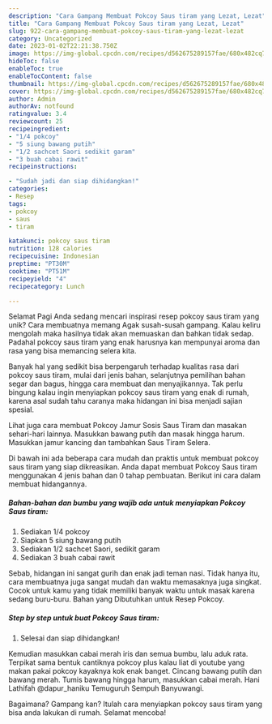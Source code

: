 ```yaml
---
description: "Cara Gampang Membuat Pokcoy Saus tiram yang Lezat, Lezat"
title: "Cara Gampang Membuat Pokcoy Saus tiram yang Lezat, Lezat"
slug: 922-cara-gampang-membuat-pokcoy-saus-tiram-yang-lezat-lezat
category: Uncategorized
date: 2023-01-02T22:21:38.750Z
image: https://img-global.cpcdn.com/recipes/d562675289157fae/680x482cq70/pokcoy-saus-tiram-foto-resep-utama.jpg
hideToc: false
enableToc: true
enableTocContent: false
thumbnail: https://img-global.cpcdn.com/recipes/d562675289157fae/680x482cq70/pokcoy-saus-tiram-foto-resep-utama.jpg
cover: https://img-global.cpcdn.com/recipes/d562675289157fae/680x482cq70/pokcoy-saus-tiram-foto-resep-utama.jpg
author: Admin
authorAv: notfound
ratingvalue: 3.4
reviewcount: 25
recipeingredient:
- "1/4 pokcoy"
- "5 siung bawang putih"
- "1/2 sachcet Saori sedikit garam"
- "3 buah cabai rawit"
recipeinstructions:

- "Sudah jadi dan siap dihidangkan!"
categories:
- Resep
tags:
- pokcoy
- saus
- tiram

katakunci: pokcoy saus tiram 
nutrition: 128 calories
recipecuisine: Indonesian
preptime: "PT30M"
cooktime: "PT51M"
recipeyield: "4"
recipecategory: Lunch

---
```



Selamat Pagi Anda sedang mencari inspirasi resep pokcoy saus tiram yang unik? Cara membuatnya memang Agak susah-susah gampang. Kalau keliru mengolah maka hasilnya tidak akan memuaskan dan bahkan tidak sedap. Padahal pokcoy saus tiram yang enak harusnya kan mempunyai aroma dan rasa yang bisa memancing selera kita.


Banyak hal yang sedikit bisa berpengaruh terhadap kualitas rasa dari pokcoy saus tiram, mulai dari jenis bahan, selanjutnya pemilihan bahan segar dan bagus, hingga cara membuat dan menyajikannya. Tak perlu bingung kalau ingin menyiapkan pokcoy saus tiram yang enak di rumah, karena asal sudah tahu caranya maka hidangan ini bisa menjadi sajian spesial.

Lihat juga cara membuat Pokcoy Jamur Sosis Saus Tiram dan masakan sehari-hari lainnya. Masukkan bawang putih dan masak hingga harum. Masukkan jamur kancing dan tambahkan Saus Tiram Selera.


Di bawah ini ada beberapa cara mudah dan praktis untuk membuat pokcoy saus tiram yang siap dikreasikan. Anda dapat membuat Pokcoy Saus tiram menggunakan 4 jenis bahan dan 0 tahap pembuatan. Berikut ini cara dalam membuat hidangannya.

<!--inarticleads1-->

##### Bahan-bahan dan bumbu yang wajib ada untuk menyiapkan Pokcoy Saus tiram:

1. Sediakan 1/4 pokcoy
1. Siapkan 5 siung bawang putih
1. Sediakan 1/2 sachcet Saori, sedikit garam
1. Sediakan 3 buah cabai rawit


Sebab, hidangan ini sangat gurih dan enak jadi teman nasi. Tidak hanya itu, cara membuatnya juga sangat mudah dan waktu memasaknya juga singkat. Cocok untuk kamu yang tidak memiliki banyak waktu untuk masak karena sedang buru-buru. Bahan yang Dibutuhkan untuk Resep Pokcoy. 

<!--inarticleads2-->

##### Step by step untuk buat Pokcoy Saus tiram:


1. Selesai dan siap dihidangkan!

Kemudian masukkan cabai merah iris dan semua bumbu, lalu aduk rata. Terpikat sama bentuk cantiknya pokcoy plus kalau liat di youtube yang makan pakai pokcoy kayaknya kok enak banget. Cincang bawang putih dan bawang merah. Tumis bawang hingga harum, masukkan cabai merah. Hani Lathifah @dapur_haniku Temuguruh Sempuh Banyuwangi. 

Bagaimana? Gampang kan? Itulah cara menyiapkan pokcoy saus tiram yang bisa anda lakukan di rumah. Selamat mencoba!
